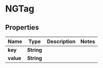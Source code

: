 # NGTag

## Properties
Name | Type | Description | Notes
------------ | ------------- | ------------- | -------------
**key** | **String** |  | 
**value** | **String** |  | 
